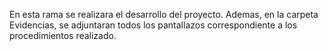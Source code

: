 En esta rama se realizara el desarrollo del proyecto.
Ademas, en la carpeta Evidencias, se adjuntaran todos los pantallazos correspondiente a los procedimientos realizado.

